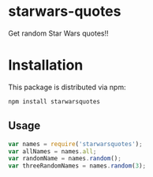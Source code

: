 # starwars-quotes

Get random Star Wars quotes!!
# Installation

This package is distributed via npm:

```
npm install starwarsquotes
```

## Usage

```javascript
var names = require('starwarsquotes');
var allNames = names.all;
var randomName = names.random();
var threeRandomNames = names.random(3);
```
